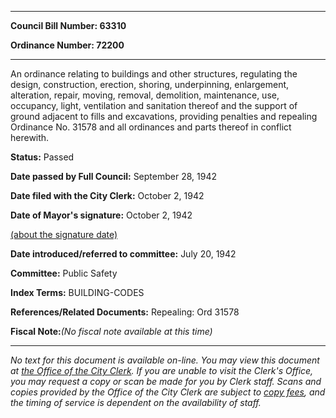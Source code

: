 

********

**Council Bill Number: 63310**
   
**Ordinance Number: 72200**
********

 An ordinance relating to buildings and other structures, regulating the design, construction, erection, shoring, underpinning, enlargement, alteration, repair, moving, removal, demolition, maintenance, use, occupancy, light, ventilation and sanitation thereof and the support of ground adjacent to fills and excavations, providing penalties and repealing Ordinance No. 31578 and all ordinances and parts thereof in conflict herewith.

**Status:** Passed
   
**Date passed by Full Council:** September 28, 1942
   
**Date filed with the City Clerk:** October 2, 1942
   
**Date of Mayor's signature:** October 2, 1942
   
[(about the signature date)](/~public/approvaldate.htm)
   
   
   
**Date introduced/referred to committee:** July 20, 1942
   
**Committee:** Public Safety
   
   
**Index Terms:** BUILDING-CODES

**References/Related Documents:** Repealing: Ord 31578

**Fiscal Note:**_(No fiscal note available at this time)_
********

_No text for this document is available on-line. You may view this document at [the Office of the City Clerk](http://www.seattle.gov/leg/clerk/contactUs.htm). If you are unable to visit the Clerk's Office, you may request a copy or scan be made for you by Clerk staff. Scans and copies provided by the Office of the City Clerk are subject to [copy fees](http://clerk.seattle.gov/~public/clerkfees.htm), and the timing of service is dependent on the availability of staff._


